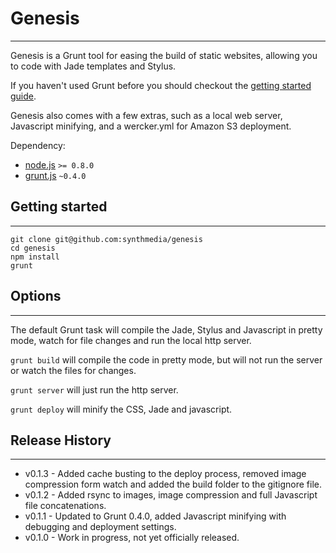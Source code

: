 # Genesis
---

Genesis is a Grunt tool for easing the build of static websites, allowing you to code with Jade templates and Stylus.

If you haven't used Grunt before you should checkout the [getting started guide](http://gruntjs.com/getting-started).

Genesis also comes with a few extras, such as a local web server, Javascript minifying, and a wercker.yml for Amazon S3 deployment.

Dependency:
  - [node.js](http://nodejs.org) `>= 0.8.0`
  - [grunt.js](http://gruntjs.com) `~0.4.0`

## Getting started
---

```
git clone git@github.com:synthmedia/genesis
cd genesis
npm install
grunt
```

## Options
---

The default Grunt task will compile the Jade, Stylus and Javascript in pretty mode, watch for file changes and run the local http server.

`grunt build` will compile the code in pretty mode, but will not run the server or watch the files for changes.

`grunt server` will just run the http server.

`grunt deploy` will minify the CSS, Jade and javascript.

## Release History
---

* v0.1.3 - Added cache busting to the deploy process, removed image compression form watch and added the build folder to the gitignore file.
* v0.1.2 - Added rsync to images, image compression and full Javascript file concatenations.
* v0.1.1 - Updated to Grunt 0.4.0, added Javascript minifying with debugging and deployment settings.
* v0.1.0 - Work in progress, not yet officially released.
